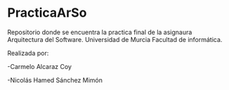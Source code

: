 # PracticaArSo

Repositorio donde se encuentra la practica final de la asignaura Arquitectura del Software.
Universidad de Murcia
Facultad de informática.

Realizada por:

-Carmelo Alcaraz Coy

-Nicolás Hamed Sánchez Mimón
